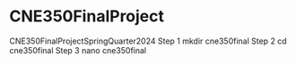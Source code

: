 # CNE350FinalProject
CNE350FinalProjectSpringQuarter2024
Step 1
mkdir cne350final
Step 2
cd cne350final
Step 3
nano cne350final
